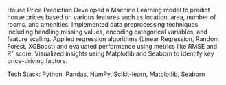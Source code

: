   House Price Prediction
Developed a Machine Learning model to predict house prices based on various features such as location, area, number of rooms, and amenities. Implemented data preprocessing techniques including handling missing values, encoding categorical variables, and feature scaling. Applied regression algorithms (Linear Regression, Random Forest, XGBoost) and evaluated performance using metrics like RMSE and R² score. Visualized insights using Matplotlib and Seaborn to identify key price-driving factors.

Tech Stack: Python, Pandas, NumPy, Scikit-learn, Matplotlib, Seaborn
